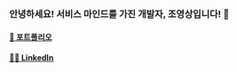 ### 안녕하세요! 서비스 마인드를 가진 개발자, 조영상입니다! 👋

#### [📜 포트폴리오](https://joelonsw.notion.site/18a86726d53280ef882cde7705c6915b)

#### [👐🏻 LinkedIn](https://www.linkedin.com/in/%EC%98%81%EC%83%81-%EC%A1%B0-441029244)
